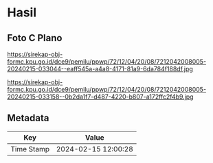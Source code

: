# Hasil

## Foto C Plano

https://sirekap-obj-formc.kpu.go.id/dce9/pemilu/ppwp/72/12/04/20/08/7212042008005-20240215-033044--eaff545a-a4a8-4171-81a9-6da784f188df.jpg

https://sirekap-obj-formc.kpu.go.id/dce9/pemilu/ppwp/72/12/04/20/08/7212042008005-20240215-033158--0b2da1f7-d487-4220-b807-a172ffc2f4b9.jpg


## Metadata

| Key        | Value               |
| ---------- | ------------------- |
| Time Stamp | 2024-02-15 12:00:28 |



